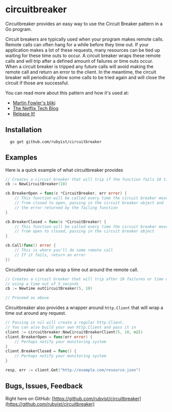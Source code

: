 # circuitbreaker

Circuitbreaker provides an easy way to use the Circuit Breaker pattern in a
Go program.

Circuit breakers are typically used when your program makes remote calls.
Remote calls can often hang for a while before they time out. If your
application makes a lot of these requests, many resources can be tied
up waiting for these time outs to occur. A circuit breaker wraps these
remote calls and will trip after a defined amount of failures or time outs
occur. When a circuit breaker is tripped any future calls will avoid making
the remote call and return an error to the client. In the meantime, the
circuit breaker will periodically allow some calls to be tried again and
will close the circuit if those are successful.

You can read more about this pattern and how it's used at:
- [Martin Fowler's bliki](http://martinfowler.com/bliki/CircuitBreaker.html)
- [The Netflix Tech Blog](http://techblog.netflix.com/2012/02/fault-tolerance-in-high-volume.html)
- [Release It!](http://pragprog.com/book/mnee/release-it)

## Installation

```
  go get github.com/rubyist/circuitbreaker
```

## Examples

Here is a quick example of what circuitbreaker provides

```go
// Creates a circuit breaker that will trip if the function fails 10 times
cb := NewCircuitBreaker(10)

cb.BreakerOpen = func(c *CircuitBreaker, err error) {
	// This function will be called every time the circuit breaker moves
	// from closed to open, passing in the circuit breaker object and
	// the error returned by the failing function
}

cb.BreakerClosed = func(c *CircuitBreaker) {
	// This function will be called every time the circuit breaker moves
	// from open to closed, passing in the circuit breaker object
}

cb.Call(func() error {
	// This is where you'll do some remote call
	// If it fails, return an error
})
```

Circuitbreaker can also wrap a time out around the remote call.

```go
// Creates a circuit breaker that will trip after 10 failures or time outs
// using a time out of 5 seconds
cb := Newtime outCircuitBreaker(5, 10)

// Proceed as above

```

Circuitbreaker also provides a wrapper around `http.Client` that will wrap a
time out around any request.

```go
// Passing in nil will create a regular http.Client.
// You can also build your own http.Client and pass it in
client := circuitbreaker.NewCircuitBreakerClient(5, 10, nil)
client.BreakerOpen = func(err error) {
	// Perhaps notify your monitoring system
}
client.BreakerClosed = func() {
	// Perhaps notify your monitoring system
}

resp, err := client.Get("http://example.com/resource.json")
```

## Bugs, Issues, Feedback

Right here on GitHub: [https://github.com/rubyist/circuitbreaker](https://github.com/rubyist/circuitbreaker)
